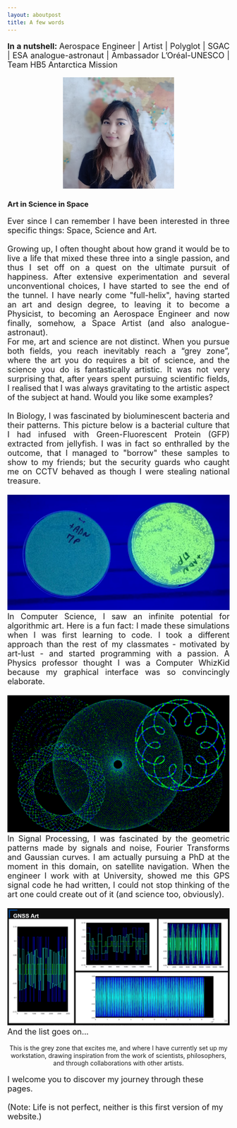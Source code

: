 ```yaml
---
layout: aboutpost
title: A few words
---
```


<p align="justify" style="font-size:18px">
	<b>In a nutshell: </b> Aerospace Engineer | Artist | Polyglot | SGAC | ESA analogue-astronaut | Ambassador L’Oréal-UNESCO | Team HB5 Antarctica Mission
</p>

<p align="center">
	<img src="/assets/images/Priyanka-pic.png" style="width: 50%">
</p>

<h3>Art in Science in Space</h3>
<p align="justify" style="font-size:18px">
	Ever since I can remember I have been interested in three specific things: Space, Science and Art.
	<br><br>
	Growing up, I often thought about how grand it would be to live a life that mixed these three into a single passion, and thus I set off on a quest on the ultimate pursuit of happiness. After extensive experimentation and several unconventional choices, I have started to see the end of the tunnel. I have nearly come "full-helix", having started an art and design degree, to leaving it to become a Physicist, to becoming an Aerospace Engineer and now finally, somehow, a Space Artist (and also analogue-astronaut).
	<br><b></b>
	For me, art and science are not distinct. When you pursue both fields, you reach inevitably reach a “grey zone”, where the art you do requires a bit of science, and the science you do is fantastically artistic. It was not very surprising that, after years spent pursuing scientific fields, I realised that I was always gravitating to the artistic aspect of the subject at hand. Would you like some examples?
	<br><br>
	In Biology, I was fascinated by bioluminescent bacteria and their patterns. This picture below is a bacterial culture that I had infused with Green-Fluorescent Protein (GFP) extracted from jellyfish. I was in fact so enthralled by the outcome, that I managed to "borrow" these samples to show to my friends; but the security guards who caught me on CCTV behaved as though I were stealing national treasure.
	<br><br>
	<img src="/assets/images/bacteria.jpg">
	In Computer Science, I saw an infinite potential for algorithmic art. Here is a fun fact: I made these simulations when I was first learning to code. I took a different approach than the rest of my classmates - motivated by art-lust - and started programming with a passion. A Physics professor thought I was a Computer WhizKid because my graphical interface was so convincingly elaborate.
	<br><br>
	<img src="/assets/images/hyperart.png">
	In Signal Processing, I was fascinated by the geometric patterns made by signals and noise, Fourier Transforms and Gaussian curves. I am actually pursuing a PhD at the moment in this domain, on satellite navigation. When the engineer I work with at University, showed me this GPS signal code he had written, I could not stop thinking of the art one could create out of it (and science too, obviously).
	<br><br>
	<img src="/assets/images/gnss_art.png">
	And the list goes on...
</p>

<p class="message" align="center">
	This is the grey zone that excites me, and where I have currently set up my workstation, drawing inspiration from the work of scientists, philosophers, and through collaborations with other artists.
</p>

<p  style="font-size:18px">
	I welcome you to discover my journey through these pages.
	<br><br>
	(Note: Life is not perfect, neither is this first version of my website.)	
</p>
